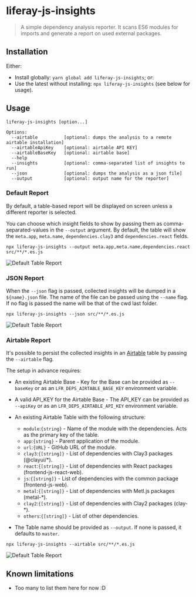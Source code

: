 # liferay-js-insights

> A simple dependency analysis reporter. It scans ES6 modules for imports and generate a report on used external packages.

## Installation

Either:

-   Install globally: `yarn global add liferay-js-insights`; or:
-   Use the latest without installing: `npx liferay-js-insights` (see below for usage).

## Usage

```
liferay-js-insights [option...]

Options:
  --airtable          [optional: dumps the analysis to a remote airtable installation]
  --airtableApiKey    [optional: airtable API KEY]
  --airtableBaseKey   [optional: airtable base]
  --help
  --insights          [optional: comma-separated list of insights to run]
  --json              [optional: dumps the analysis as a json file]
  --output            [optional: output name for the reporter]
```

### Default Report

By default, a table-based report will be displayed on screen unless a different reporter is selected.

You can choose which insight fields to show by passing them as comma-separated-values in the `--output` argument. By default, the table will show the `meta.app`, `meta.name`, `dependencies.clay3` and `dependencies.react` fields.

`npx liferay-js-insights --output meta.app,meta.name,dependencies.react src/**/*.es.js`

![Default Table Report](/docs/img/report_table.png)

### JSON Report

When the `--json` flag is passed, collected insights will be dumped in a `${name}.json` file. The name of the file can be passed using the `--name` flag. If no flag is passed the name will be that of the cwd last folder.

`npx liferay-js-insights --json src/**/*.es.js`

![Default Table Report](/docs/img/report_json.png)

### Airtable Report

It's possible to persist the collected insights in an [Airtable](https://airtable.com) table by passing the `--airtable` flag.

The setup in advance requires:
- An existing Airtable Base
		- Key for the Base can be provided as `--baseKey` or as an `LFR_DEPS_AIRTABLE_BASE_KEY` environment variable.
- A valid API_KEY for the Airtable Base
		- The API_KEY can be provided as `--apiKey` or as an `LFR_DEPS_AIRTABLE_API_KEY` environment variable.
- An existing Airtable Table with the following structure:
  - `module`:`{string}` - Name of the module with the dependencies. Acts as the primary key of the table.
  - `app`:`{string}` - Parent application of the module.
  - `url`:`{URL}` - GitHub URL of the module.
  - `clay3`:`{[string]}` - List of dependencies with Clay3 packages (@clayui/*).
  - `react`:`{[string]}` - List of dependencies with React packages (frontend-js-react-web).
  - `js`:`{[string]}` - List of dependencies with the common package (frontend-js-web).
  - `metal`:`{[string]}` - List of dependencies with Metl.js packages (metal-*).
  - `clay2`:`{[string]}` - List of dependencies with Clay2 packages (clay-*).
  - `others`:`{[string]}` - List of other dependencies.

- The Table name should be provided as `--output`. If none is passed, it defaults to `master`.

`npx liferay-js-insights --airtable src/**/*.es.js`

![Default Table Report](/docs/img/report_airtable.png)

## Known limitations

- Too many to list them here for now :D